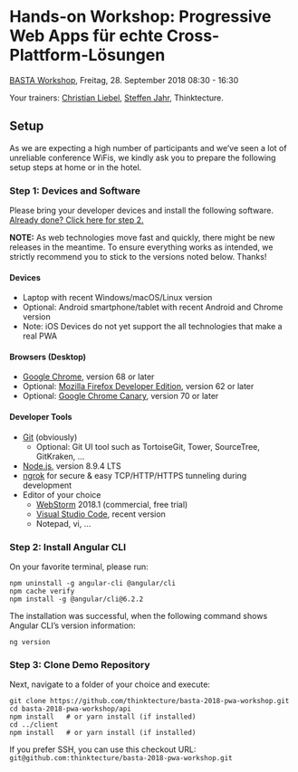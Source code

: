 # Hands-on Workshop: Progressive Web Apps für echte Cross-Plattform-Lösungen

[BASTA Workshop](https://basta.net/html5-javascript/cross-plattform-workshop/), Freitag, 28. September 2018 08:30 - 16:30

Your trainers: [Christian Liebel](https://twitter.com/chris_liebel), [Steffen Jahr](https://twitter.com/steffenjahr), Thinktecture.

## Setup

As we are expecting a high number of participants and we’ve seen a lot of unreliable conference WiFis, we kindly ask you to prepare the following setup steps at home or in the hotel.

### Step 1: Devices and Software

Please bring your developer devices and install the following software. [Already done? Click here for step 2.](#step-2-demo-repository)

**NOTE:** As web technologies move fast and quickly, there might be new releases in the meantime. To ensure everything works as intended, we strictly recommend you to stick to the versions noted below. Thanks!

#### Devices
- Laptop with recent Windows/macOS/Linux version
- Optional: Android smartphone/tablet with recent Android and Chrome version
- Note: iOS Devices do not yet support the all technologies that make a real PWA

#### Browsers (Desktop)
- [Google Chrome](https://www.google.de/chrome/browser/desktop/), version 68 or later
- Optional: [Mozilla Firefox Developer Edition](https://www.mozilla.org/en-US/firefox/developer/), version 62 or later
- Optional: [Google Chrome Canary](https://www.google.com/chrome/browser/canary.html), version 70 or later

#### Developer Tools
- [Git](https://git-scm.com/) (obviously)
  - Optional: Git UI tool such as TortoiseGit, Tower, SourceTree, GitKraken, …
- [Node.js](https://nodejs.org/en/), version 8.9.4 LTS
- [ngrok](https://ngrok.com/download) for secure & easy TCP/HTTP/HTTPS tunneling during development
- Editor of your choice
  - [WebStorm](https://www.jetbrains.com/webstorm/) 2018.1 (commercial, free trial)
  - [Visual Studio Code](https://code.visualstudio.com/), recent version
  - Notepad, vi, …

### Step 2: Install Angular CLI

On your favorite terminal, please run:

```
npm uninstall -g angular-cli @angular/cli
npm cache verify
npm install -g @angular/cli@6.2.2
```

The installation was successful, when the following command shows Angular CLI’s version information:

```
ng version
```

### Step 3: Clone Demo Repository

Next, navigate to a folder of your choice and execute:

```
git clone https://github.com/thinktecture/basta-2018-pwa-workshop.git
cd basta-2018-pwa-workshop/api
npm install   # or yarn install (if installed)
cd ../client
npm install   # or yarn install (if installed)
```

If you prefer SSH, you can use this checkout URL: `git@github.com:thinktecture/basta-2018-pwa-workshop.git`
